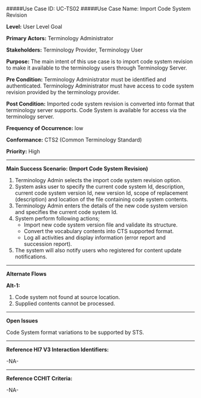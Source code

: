 #####Use Case ID: UC-TS02
#####Use Case Name: Import Code System Revision

**Level:**                     User Level Goal

**Primary Actors:**            Terminology Administrator  

**Stakeholders:**              Terminology Provider, Terminology User

**Purpose:**                   The main intent of this use case is to import code system revision to make it available to the terminology users through Terminology Server.

**Pre Condition:**             Terminology Administrator must be identified and authenticated. Terminology Administrator must have access to code system revision provided by the terminology provider.

**Post Condition:**            Imported code system revision is converted into format that terminology server supports. Code System is available for access via the terminology server.

**Frequency of Occurrence:**   low

**Conformance:**             	 CTS2 (Common Terminology Standard)

**Priority:**                  High
__________________________________________________________
**Main Success Scenario: (Import Code System Revision)**

1.	Terminology Admin selects the import code system revision option.
2.	System asks user to specify the current code system Id, description, current code system version Id, new version Id, scope of replacement (description) and location of the file containing code system contents.
3.	Terminology Admin enters the details of the new code system version and specifies the current code system Id.
4.	System perform following actions;
    * Import new code system version file and validate its structure.
    * Convert the vocabulary contents into CTS supported format.
    * Log all activities and display information (error report and succession report).
5.	The system will also notify users who registered for content update notifications.

__________________________________________________________
**Alternate Flows** 

**Alt-1:**

1. Code system not found at source location.
2. Supplied contents cannot be processed.

_______________________________________________________________
**Open Issues**

Code System format variations to be supported by STS.
_______________________________________________________________
**Reference Hl7 V3 Interaction Identifiers:**

-NA-
_______________________________________________________________
**Reference CCHIT Criteria:**

-NA-
